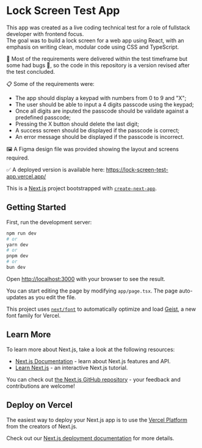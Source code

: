 # Lock Screen Test App

This app was created as a live coding technical test for a role of fullstack developer with frontend focus.  
The goal was to build a lock screen for a web app using React, with an emphasis on writing clean, modular code using CSS and TypeScript.  

🐞 Most of the requirements were delivered within the test timeframe but some had bugs 😬, so the code in this repository is a version revised after the test concluded. 

📋 Some of the requirements were: 
- The app should display a keypad with numbers from 0 to 9 and "X";
- The user should be able to input a 4 digits passcode using the keypad;
- Once all digits are inputed the passcode should be validate against a predefined passcode;
- Pressing the X button should delete the last digit;
- A success screen should be displayed if the passcode is correct;
- An error message should be displayed if the passcode is incorrect.

🖼️ A Figma design file was provided showing the layout and screens required.

✅ A deployed version is available here: https://lock-screen-test-app.vercel.app/ 

This is a [Next.js](https://nextjs.org) project bootstrapped with [`create-next-app`](https://nextjs.org/docs/app/api-reference/cli/create-next-app).  

## Getting Started

First, run the development server:

```bash
npm run dev
# or
yarn dev
# or
pnpm dev
# or
bun dev
```

Open [http://localhost:3000](http://localhost:3000) with your browser to see the result.

You can start editing the page by modifying `app/page.tsx`. The page auto-updates as you edit the file.

This project uses [`next/font`](https://nextjs.org/docs/app/building-your-application/optimizing/fonts) to automatically optimize and load [Geist](https://vercel.com/font), a new font family for Vercel.

## Learn More

To learn more about Next.js, take a look at the following resources:

- [Next.js Documentation](https://nextjs.org/docs) - learn about Next.js features and API.
- [Learn Next.js](https://nextjs.org/learn) - an interactive Next.js tutorial.

You can check out [the Next.js GitHub repository](https://github.com/vercel/next.js) - your feedback and contributions are welcome!

## Deploy on Vercel

The easiest way to deploy your Next.js app is to use the [Vercel Platform](https://vercel.com/new?utm_medium=default-template&filter=next.js&utm_source=create-next-app&utm_campaign=create-next-app-readme) from the creators of Next.js.

Check out our [Next.js deployment documentation](https://nextjs.org/docs/app/building-your-application/deploying) for more details.
